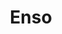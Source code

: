 ---
blog: https://medium.com/@enso_org
codehost: https://github.com/https://github.com/enso-org/enso
logohandle: enso
sort: enso
title: Enso
website: https://enso.org/
youtube: https://youtube.com/c/Enso_org
---